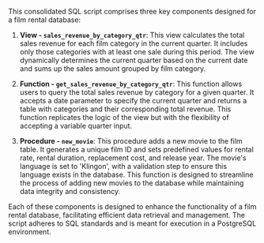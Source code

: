 This consolidated SQL script comprises three key components designed for a film rental database:

1. **View - `sales_revenue_by_category_qtr`**: This view calculates the total sales revenue for each film category in the current quarter. It includes only those categories with at least one sale during this period. The view dynamically determines the current quarter based on the current date and sums up the sales amount grouped by film category.

2. **Function - `get_sales_revenue_by_category_qtr`**: This function allows users to query the total sales revenue by category for a given quarter. It accepts a date parameter to specify the current quarter and returns a table with categories and their corresponding total revenue. This function replicates the logic of the view but with the flexibility of accepting a variable quarter input.

3. **Procedure - `new_movie`**: This procedure adds a new movie to the film table. It generates a unique film ID and sets predefined values for rental rate, rental duration, replacement cost, and release year. The movie's language is set to 'Klingon', with a validation step to ensure this language exists in the database. This function is designed to streamline the process of adding new movies to the database while maintaining data integrity and consistency.

Each of these components is designed to enhance the functionality of a film rental database, facilitating efficient data retrieval and management. The script adheres to SQL standards and is meant for execution in a PostgreSQL environment.
